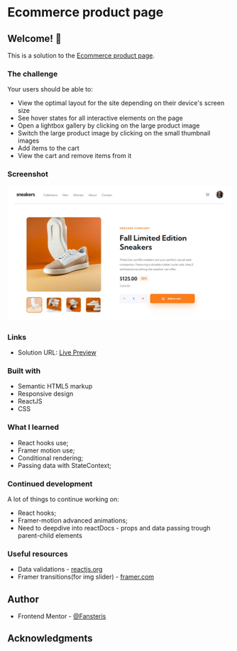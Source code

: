 # Ecommerce product page

## Welcome! 👋

This is a solution to the
[Ecommerce product page](https://www.frontendmentor.io/challenges/ecommerce-product-page-UPsZ9MJp6).

### The challenge

Your users should be able to:

- View the optimal layout for the site depending on their device's screen size
- See hover states for all interactive elements on the page
- Open a lightbox gallery by clicking on the large product image
- Switch the large product image by clicking on the small thumbnail images
- Add items to the cart
- View the cart and remove items from it

### Screenshot

![Screenshot](https://github.com/Fansters/ecommerce-product-page/blob/master/src/assets/e-product-page-screen.jpg)

### Links

- Solution URL: [Live Preview](https://polite-biscochitos-5db46d.netlify.app/)

### Built with

- Semantic HTML5 markup
- Responsive design
- ReactJS
- CSS

### What I learned

- React hooks use;
- Framer motion use;
- Conditional rendering;
- Passing data with StateContext;

### Continued development

A lot of things to continue working on:

- React hooks;
- Framer-motion advanced animations;
- Need to deepdive into reactDocs - props and data passing trough parent-child elements

### Useful resources

- Data validations - [reactjs.org](https://reactjs.org/docs/conditional-rendering.html)
- Framer transitions(for img slider) - [framer.com](https://www.framer.com/docs/transition/)

## Author

- Frontend Mentor - [@Fansteris](https://www.frontendmentor.io/profile/Fansters)

## Acknowledgments
